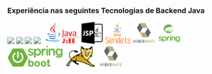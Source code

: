 ### Experiência nas seguintes Tecnologias de Backend Java

<div style="display:inline">
  <img widht='50' height='50' src="https://cdn.jsdelivr.net/gh/devicons/devicon@latest/icons/spring/spring-original-wordmark.svg" />
  <img widht='50' height='50' src="https://cdn.jsdelivr.net/gh/devicons/devicon@latest/icons/hibernate/hibernate-original-wordmark.svg"/>
  <img widht='50' height='50' src="https://cdn.jsdelivr.net/gh/devicons/devicon@latest/icons/tomcat/tomcat-original-wordmark.svg" />
  <img widht='50' height='50' src="https://cdn.jsdelivr.net/gh/devicons/devicon@latest/icons/maven/maven-original-wordmark.svg" />
</div>


<div style="display:inline">
  <img alt="Hibernate" widht='50' height='50' src="img/backend/j2ee.png" />
  <img alt="Hibernate" widht='50' height='50' src="img/backend/jsp.png" />
  <img alt="Hibernate" widht='50' height='50' src="img/backend/servlet.png" />
  <img alt="Hibernate" widht='50' height='50' src="img/backend/hibernate.png" />
  <img alt="Hibernate" widht='50' height='50' src="img/backend/spring.png" />
  <img alt="Hibernate" widht='50' height='50' src="img/backend/spring-boot.png" />
  <img alt="Hibernate" widht='50' height='50' src="img/backend/tomcat.png" />
  <img alt="Hibernate" widht='50' height='50' src="img/backend/hibernate.png" />
</div>

